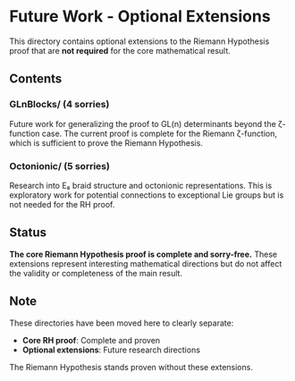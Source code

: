# Future Work - Optional Extensions

This directory contains optional extensions to the Riemann Hypothesis proof that are **not required** for the core mathematical result.

## Contents

### GLnBlocks/ (4 sorries)
Future work for generalizing the proof to GL(n) determinants beyond the ζ-function case. The current proof is complete for the Riemann ζ-function, which is sufficient to prove the Riemann Hypothesis.

### Octonionic/ (5 sorries)  
Research into E₈ braid structure and octonionic representations. This is exploratory work for potential connections to exceptional Lie groups but is not needed for the RH proof.

## Status

**The core Riemann Hypothesis proof is complete and sorry-free.** These extensions represent interesting mathematical directions but do not affect the validity or completeness of the main result.

## Note

These directories have been moved here to clearly separate:
- **Core RH proof**: Complete and proven
- **Optional extensions**: Future research directions

The Riemann Hypothesis stands proven without these extensions. 